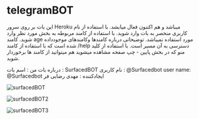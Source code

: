 # telegramBOT
این بات بر روی سرور Heroku میباشد و هم اکننون فعال میابشد.
با استفاده از نام کاربری منحصر به بات وارد شوید.
با استفاده از کامند مربوطه به بخش مورد نظر وارد شوید.
کامند age مورد استفاده نمیباشد.
توضیحاتی درباره کامندها وکامندهای موجودداده شده است که با استفاده از کامند /help دسترسی به آن مسیر است.
با استفاده از کلید منو که در بخش پایین - چپ صفحه مشاهده میشوید هم میتوانید از کامند ها برخوردار شوید.

درباره بات من :
اسم بات : SurfacedBOT
نام کاربری : @Surfacedbot
user name: @Surfacedbot
ایجادکننده : مهدی رضایی فر

![surfacedBOT](https://user-images.githubusercontent.com/100312928/168509293-1a3cf5d8-6a88-4549-ad50-6169ac8f304e.png)

![surfacedBOT2](https://user-images.githubusercontent.com/100312928/168509311-d1b87790-2aa3-4194-828b-0d40c46f4220.png)

![surfacedBOT3](https://user-images.githubusercontent.com/100312928/168509331-270a4ffc-6e87-43d9-b61f-115e5cf3e552.png)

